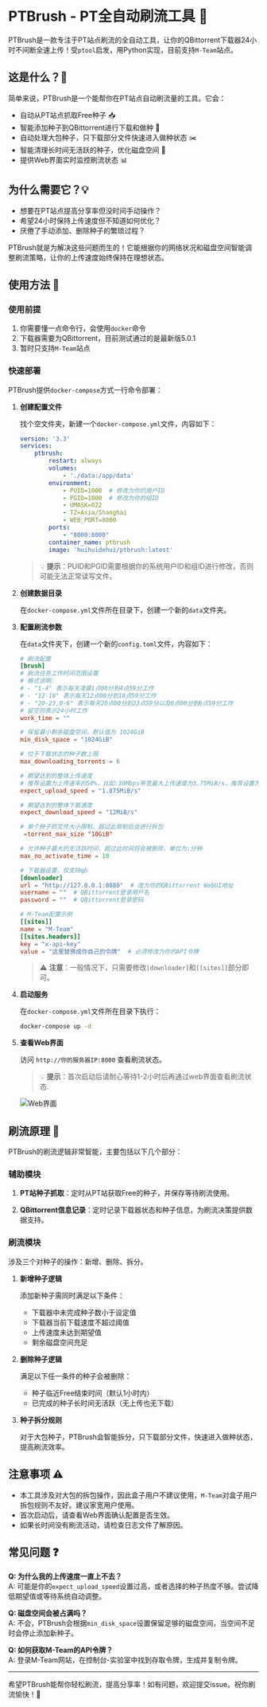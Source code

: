 # PTBrush - PT全自动刷流工具 🚀

PTBrush是一款专注于PT站点刷流的全自动工具，让你的QBittorrent下载器24小时不间断全速上传！受`ptool`启发，用Python实现，目前支持`M-Team`站点。

## 这是什么？🤔

简单来说，PTBrush是一个能帮你在PT站点自动刷流量的工具。它会：

- 自动从PT站点抓取Free种子 📥
- 智能添加种子到QBittorrent进行下载和做种 🌱
- 自动处理大包种子，只下载部分文件快速进入做种状态 ✂️
- 智能清理长时间无活跃的种子，优化磁盘空间 🧹
- 提供Web界面实时监控刷流状态 📊

## 为什么需要它？💡

- 想要在PT站点提高分享率但没时间手动操作？
- 希望24小时保持上传速度但不知道如何优化？
- 厌倦了手动添加、删除种子的繁琐过程？

PTBrush就是为解决这些问题而生的！它能根据你的网络状况和磁盘空间智能调整刷流策略，让你的上传速度始终保持在理想状态。

## 使用方法 📝

### 使用前提

1. 你需要懂一点命令行，会使用`docker`命令
2. 下载器需要为QBittorrent，目前测试通过的是最新版5.0.1
3. 暂时只支持`M-Team`站点

### 快速部署

PTBrush提供`docker-compose`方式一行命令部署：

1. **创建配置文件**

   找个空文件夹，新建一个`docker-compose.yml`文件，内容如下：

   ```yaml
   version: '3.3'
   services:
       ptbrush:
           restart: always
           volumes:
               - './data:/app/data'
           environment:
               - PUID=1000  # 修改为你的用户ID
               - PGID=1000  # 修改为你的组ID
               - UMASK=022
               - TZ=Asia/Shanghai
               - WEB_PORT=8000
           ports:
               - "8000:8000"
           container_name: ptbrush
           image: 'huihuidehui/ptbrush:latest'
   ```

   > 💡 **提示**：PUID和PGID需要根据你的系统用户ID和组ID进行修改，否则可能无法正常读写文件。

2. **创建数据目录**

   在`docker-compose.yml`文件所在目录下，创建一个新的`data`文件夹。

3. **配置刷流参数**

   在`data`文件夹下，创建一个新的`config.toml`文件，内容如下：

   ```toml
   # 刷流配置
   [brush]
   # 刷流任务工作时间范围设置
   # 格式说明:
   # - "1-4" 表示每天凌晨1点00分到4点59分工作
   # - "12-18" 表示每天12点00分到18点59分工作
   # - "20-23,0-6" 表示每天20点00分到23点59分以及0点00分到6点59分工作
   # 留空则表示24小时工作
   work_time = ""
   
   # 保留最小剩余磁盘空间，默认值为 1024GiB
   min_disk_space = "1024GiB"
   
   # 位于下载状态的种子数上限
   max_downloading_torrents = 6  
   
   # 期望达到的整体上传速度
   # 推荐设置为上传速率的50%，比如:30Mbps带宽最大上传速度为3.75MiB/s，推荐设置为"1.875MiB/s"
   expect_upload_speed = "1.875MiB/s"
   
   # 期望达到的整体下载速度
   expect_download_speed = "12MiB/s"
   
   # 单个种子的文件大小限制，超过此限制后会进行拆包
    =torrent_max_size "10GiB"
   
   # 允许种子最大的无活跃时间，超过此时间将会被删除，单位为:分钟
   max_no_activate_time = 10
   
   # 下载器设置，仅支持qb
   [downloader]
   url = "http://127.0.0.1:8080"  # 改为你的QBittorrent WebUI地址
   username = ""  # QBittorrent登录用户名
   password = ""  # QBittorrent登录密码
   
   # M-Team配置示例
   [[sites]]
   name = "M-Team"
   [[sites.headers]]
   key = "x-api-key"
   value = "这里替换成你自己的令牌"  # 必须修改为你的API令牌
   ```

   > ⚠️ **注意**：一般情况下，只需要修改`[downloader]`和`[[sites]]`部分即可。

4. **启动服务**

   在`docker-compose.yml`文件所在目录下执行：

   ```bash
   docker-compose up -d
   ```

5. **查看Web界面**

   访问 `http://你的服务器IP:8000` 查看刷流状态。
   > 💡 **提示**：首次启动后请耐心等待1-2小时后再通过web界面查看刷流状态.

   ![Web界面](https://github.com/lalaking666/ptbrush/raw/master/images/screenshot1.png)



## 刷流原理 🧠

PTBrush的刷流逻辑非常智能，主要包括以下几个部分：

### 辅助模块

1. **PT站种子抓取**：定时从PT站获取Free的种子，并保存等待刷流使用。

2. **QBittorrent信息记录**：定时记录下载器状态和种子信息，为刷流决策提供数据支持。

### 刷流模块

涉及三个对种子的操作：新增、删除、拆分。

1. **新增种子逻辑**

   添加新种子需同时满足以下条件：
   - 下载器中未完成种子数小于设定值
   - 下载器当前下载速度不超过阈值
   - 上传速度未达到期望值
   - 剩余磁盘空间充足

2. **删除种子逻辑**

   满足以下任一条件的种子会被删除：
   - 种子临近Free结束时间（默认1小时内）
   - 已完成的种子长时间无活跃（无上传也无下载）

3. **种子拆分规则**

   对于大包种子，PTBrush会智能拆分，只下载部分文件，快速进入做种状态，提高刷流效率。

## 注意事项 ⚠️

- 本工具涉及对大包的拆包操作，因此盒子用户不建议使用，`M-Team`对盒子用户拆包规则不友好。建议家宽用户使用。
- 首次启动后，请查看Web界面确认配置是否生效。
- 如果长时间没有刷流活动，请检查日志文件了解原因。

## 常见问题 ❓

**Q: 为什么我的上传速度一直上不去？**  
A: 可能是你的`expect_upload_speed`设置过高，或者选择的种子热度不够。尝试降低期望值或等待系统自动调整。

**Q: 磁盘空间会被占满吗？**  
A: 不会，PTBrush会根据`min_disk_space`设置保留足够的磁盘空间，当空间不足时会停止添加新种子。

**Q: 如何获取M-Team的API令牌？**  
A: 登录M-Team网站，在控制台-实验室中找到存取令牌，生成并复制令牌。

---

希望PTBrush能帮你轻松刷流，提高分享率！如有问题，欢迎提交issue。祝你刷流愉快！🎉
